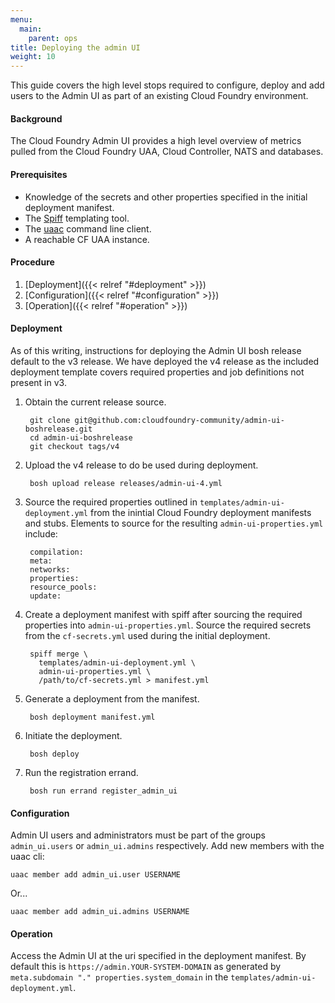 ```yaml
---
menu:
  main:
    parent: ops
title: Deploying the admin UI
weight: 10
---
```


This guide covers the high level stops required to configure, deploy and add users to the Admin UI as part of an existing Cloud Foundry environment.

#### Background

The Cloud Foundry Admin UI provides a high level overview of metrics pulled from the Cloud Foundry UAA, Cloud Controller, NATS and databases.

#### Prerequisites

- Knowledge of the secrets and other properties specified in the initial deployment manifest.
- The [Spiff](https://github.com/cloudfoundry-incubator/spiff) templating tool.
- The [uaac](https://github.com/cloudfoundry/cf-uaac) command line client.
- A reachable CF UAA instance.

#### Procedure

1. [Deployment]({{< relref "#deployment" >}})
1. [Configuration]({{< relref "#configuration" >}})
1. [Operation]({{< relref "#operation" >}})

#### Deployment

As of this writing, instructions for deploying the Admin UI bosh release default to the v3 release.  We have deployed the v4 release as the included deployment template covers required properties and job definitions not present in v3.

1. Obtain the current release source.

		git clone git@github.com:cloudfoundry-community/admin-ui-boshrelease.git
		cd admin-ui-boshrelease
		git checkout tags/v4

1. Upload the v4 release to do be used during deployment.

		bosh upload release releases/admin-ui-4.yml

1. Source the required properties outlined in `templates/admin-ui-deployment.yml` from the inintial Cloud Foundry deployment manifests and stubs. Elements to source for the resulting `admin-ui-properties.yml` include:

		compilation:
		meta:
		networks:
		properties:
		resource_pools:
		update:

1. Create a deployment manifest with spiff after sourcing the required properties into `admin-ui-properties.yml`. Source the required secrets from the `cf-secrets.yml` used during the initial deployment.

		spiff merge \
		  templates/admin-ui-deployment.yml \
		  admin-ui-properties.yml \
		  /path/to/cf-secrets.yml > manifest.yml

1. Generate a deployment from the manifest.

		bosh deployment manifest.yml

1. Initiate the deployment.

		bosh deploy 

1. Run the registration errand.

		bosh run errand register_admin_ui

#### Configuration

Admin UI users and administrators must be part of the groups `admin_ui.users` or `admin_ui.admins` respectively.  Add new members with the uaac cli:

	uaac member add admin_ui.user USERNAME
	
Or...

	uaac member add admin_ui.admins USERNAME
	

#### Operation

Access the Admin UI at the uri specified in the deployment manifest. By default this is `https://admin.YOUR-SYSTEM-DOMAIN` as generated by `meta.subdomain "." properties.system_domain` in the `templates/admin-ui-deployment.yml`.
